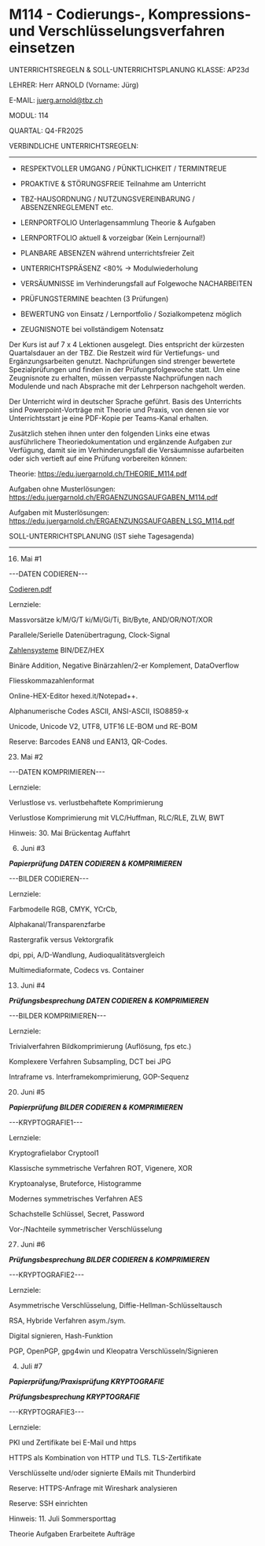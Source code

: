 # M114 - Codierungs-, Kompressions- und Verschlüsselungsverfahren einsetzen

UNTERRICHTSREGELN & SOLL-UNTERRICHTSPLANUNG
KLASSE:  AP23d

LEHRER:  Herr ARNOLD  (Vorname: Jürg)

E-MAIL:  juerg.arnold@tbz.ch

MODUL:   114

QUARTAL: Q4-FR2025
 
 
VERBINDLICHE UNTERRICHTSREGELN:

**********************************************************

- RESPEKTVOLLER UMGANG / PÜNKTLICHKEIT / TERMINTREUE

- PROAKTIVE & STÖRUNGSFREIE Teilnahme am Unterricht

- TBZ-HAUSORDNUNG / NUTZUNGSVEREINBARUNG / ABSENZENREGLEMENT etc.

- LERNPORTFOLIO Unterlagensammlung Theorie & Aufgaben

- LERNPORTFOLIO aktuell & vorzeigbar (Kein Lernjournal!)

- PLANBARE ABSENZEN während unterrichtsfreier Zeit

- UNTERRICHTSPRÄSENZ <80% → Modulwiederholung

- VERSÄUMNISSE im Verhinderungsfall auf Folgewoche NACHARBEITEN 

- PRÜFUNGSTERMINE beachten (3 Prüfungen)

- BEWERTUNG von Einsatz / Lernportfolio / Sozialkompetenz möglich

- ZEUGNISNOTE bei vollständigem Notensatz
 
Der Kurs ist auf 7 x 4 Lektionen ausgelegt.
Dies entspricht der kürzesten Quartalsdauer an der TBZ.
Die Restzeit wird für Vertiefungs- und Ergänzungsarbeiten genutzt.
Nachprüfungen sind strenger bewertete Spezialprüfungen und finden
in der Prüfungsfolgewoche statt.
Um eine Zeugnisnote zu erhalten, müssen verpasste Nachprüfungen
nach Modulende und nach Absprache mit der Lehrperson nachgeholt werden.
 
Der Unterricht wird in deutscher Sprache geführt.
Basis des Unterrichts sind Powerpoint-Vorträge mit Theorie und Praxis,
von denen sie vor Unterrichtsstart je eine PDF-Kopie per Teams-Kanal erhalten.
 
Zusätzlich stehen ihnen unter den folgenden Links eine etwas ausführlichere
Theoriedokumentation und ergänzende Aufgaben zur Verfügung, damit sie im
Verhinderungsfall die Versäumnisse aufarbeiten oder sich vertieft auf eine
Prüfung vorbereiten können:
 
Theorie: https://edu.juergarnold.ch/THEORIE_M114.pdf

Aufgaben ohne Musterlösungen: https://edu.juergarnold.ch/ERGAENZUNGSAUFGABEN_M114.pdf

Aufgaben mit Musterlösungen: https://edu.juergarnold.ch/ERGAENZUNGSAUFGABEN_LSG_M114.pdf

 
SOLL-UNTERRICHTSPLANUNG (IST siehe Tagesagenda)

**********************************************************
 
16. Mai #1

---DATEN CODIEREN---

[Codieren.pdf](Codieren.md)

Lernziele:

Massvorsätze k/M/G/T ki/Mi/Gi/Ti, Bit/Byte, AND/OR/NOT/XOR

Parallele/Serielle Datenübertragung, Clock-Signal

[Zahlensysteme](Zahlensysteme.md) BIN/DEZ/HEX

Binäre Addition, Negative Binärzahlen/2-er Komplement, DataOverflow

Fliesskommazahlenformat

Online-HEX-Editor hexed.it/Notepad++.

Alphanumerische Codes ASCII, ANSI-ASCII, ISO8859-x

Unicode, Unicode V2, UTF8, UTF16 LE-BOM und RE-BOM

Reserve: Barcodes EAN8 und EAN13, QR-Codes.
 
23. Mai #2

---DATEN KOMPRIMIEREN---

Lernziele:

Verlustlose vs. verlustbehaftete Komprimierung

Verlustlose Komprimierung mit VLC/Huffman, RLC/RLE, ZLW, BWT

Hinweis: 30. Mai Brückentag Auffahrt
 
6. Juni #3

***Papierprüfung DATEN CODIEREN & KOMPRIMIEREN***

---BILDER CODIEREN---

Lernziele:

Farbmodelle RGB, CMYK, YCrCb,

Alphakanal/Transparenzfarbe

Rastergrafik versus Vektorgrafik

dpi, ppi, A/D-Wandlung, Audioqualitätsvergleich

Multimediaformate, Codecs vs. Container
 
13. Juni #4

***Prüfungsbesprechung DATEN CODIEREN & KOMPRIMIEREN***

---BILDER KOMPRIMIEREN---

Lernziele: 

Trivialverfahren Bildkomprimierung (Auflösung, fps etc.)

Komplexere Verfahren Subsampling, DCT bei JPG

Intraframe vs. Interframekomprimierung, GOP-Sequenz
 
20. Juni  #5

***Papierprüfung BILDER CODIEREN & KOMPRIMIEREN***

---KRYPTOGRAFIE1---

Lernziele:

Kryptografielabor Cryptool1

Klassische symmetrische Verfahren ROT, Vigenere, XOR

Kryptoanalyse, Bruteforce, Histogramme

Modernes symmetrisches Verfahren AES

Schachstelle Schlüssel, Secret, Password

Vor-/Nachteile symmetrischer Verschlüsselung
 
27. Juni  #6

***Prüfungsbesprechung BILDER CODIEREN & KOMPRIMIEREN***

---KRYPTOGRAFIE2---

Lernziele:

Asymmetrische Verschlüsselung, Diffie-Hellman-Schlüsseltausch

RSA, Hybride Verfahren asym./sym.

Digital signieren, Hash-Funktion

PGP, OpenPGP, gpg4win und Kleopatra Verschlüsseln/Signieren
 
4. Juli  #7

***Papierprüfung/Praxisprüfung KRYPTOGRAFIE***

***Prüfungsbesprechung KRYPTOGRAFIE***

---KRYPTOGRAFIE3---

Lernziele:

PKI und Zertifikate bei E-Mail und https

HTTPS als Kombination von HTTP und TLS. TLS-Zertifikate

Verschlüsselte und/oder signierte EMails mit Thunderbird

Reserve: HTTPS-Anfrage mit Wireshark analysieren

Reserve: SSH einrichten

Hinweis: 11. Juli Sommersporttag
 


 Theorie
 Aufgaben
 Erarbeitete Aufträge
